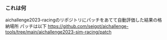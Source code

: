 ### これは何
aichallenge2023-racingのリポジトリにパッチをあてて自動評価した結果の格納場所
パッチは以下
https://github.com/seigot/aichallenge-tools/tree/main/aichallenge2023-sim-racing/patch

